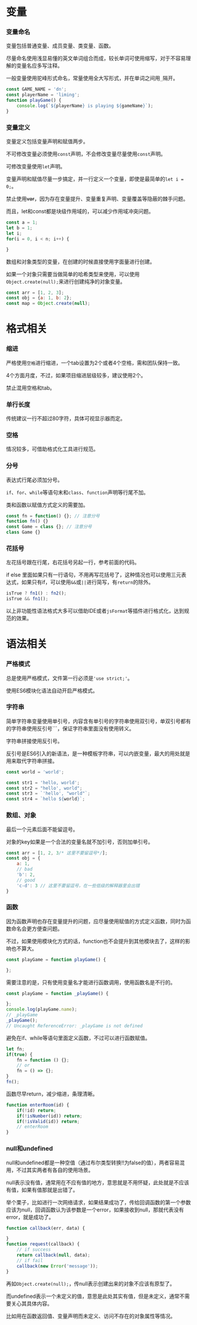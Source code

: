 # 变量

### 变量命名

变量包括普通变量、成员变量、类变量、函数。

尽量命名使用浅显易懂的英文单词组合而成，较长单词可使用缩写，对于不容易理解的变量名应多写注释。

一般变量使用驼峰形式命名，常量使用全大写形式，并在单词之间用`_`隔开。

```javascript
const GAME_NAME = 'dn';
const playerName = 'liming';
function playGame() {
    console.log(`${playerName} is playing ${gameName}`);
}
```

### 变量定义

变量定义包括变量声明和赋值两步。

不可修改变量必须使用`const`声明，不会修改变量尽量使用`const`声明。

可修改变量使用`let`声明。

变量声明和赋值尽量一步搞定，并一行定义一个变量，即使是最简单的`let i = 0;`。

禁止使用~~var~~，因为存在变量提升、变量重复声明、变量覆盖等隐蔽的棘手问题。

而且，let和const都是块级作用域的，可以减少作用域冲突问题。

```javascript
const a = 1;
let b = 1;
let i;
for(i = 0, i < n; i++) {

}
```

数组和对象类型的变量，在创建的时候直接使用字面量进行创建。

如果一个对象只需要当做简单的哈希类型来使用，可以使用`Object.create(null);`来进行创建纯净的对象变量。

```javascript
const arr = [1, 2, 3];
const obj = {a: 1, b: 2};
const map = Object.create(null);
```

# 格式相关

### 缩进

严格使用`空格`进行缩进，一个tab设置为2个或者4个空格，需和团队保持一致。

4个方面月度，不过，如果项目缩进层级较多，建议使用2个。

禁止混用空格和tab。

### 单行长度

传统建议一行不超过80字符，具体可视显示器而定。

### 空格

情况较多，可借助格式化工具进行规范。

### 分号

表达式行尾必须加分号。

`if`、`for`、`while`等语句末和`class`、`function`声明等行尾不加。

类和函数以赋值方式定义的需要加。

```javascript
const fn = function() {}; // 注意分号
function fn() {}
const Game = class {}; // 注意分号
class Game {}
```

### 花括号

左花括号跟在行尾，右花括号另起一行，参考前面的代码。

if else 里面如果只有一行语句，不用再写花括号了，这种情况也可以使用三元表达式，如果只有if，可以使用`&&`或`||`进行简写，有`return`的除外。

```javascript
isTrue ? fn1() : fn2();
isTrue && fn1();
```

以上非功能性语法格式大多可以借助IDE或者`jsFormat`等插件进行格式化，达到规范的效果。

# 语法相关

### 严格模式

总是使用严格模式，文件第一行必须是`'use strict;'`。

使用ES6模块化语法自动开启严格模式。

### 字符串

简单字符串变量使用单引号，内容含有单引号的字符串使用双引号，单双引号都有的字符串使用反引号```，保证字符串里面没有使用转义。

字符串拼接使用反引号。

反引号是ES6引入的新语法，是一种模板字符串，可以内嵌变量，最大的用处就是用来取代字符串拼接。

```javascript
const world = 'world';

const str1 = 'hello, world';
const str2 = "hello', world";
const str3 = `'hello', "world"`;
const str4 = `hello ${world}`;
```

### 数组、对象

最后一个元素后面不能留逗号。

对象的key如果是一个合法的变量名就不加引号，否则加单引号。

```javascript
const arr = [1, 2, 3/* 这里不要留逗号*/];
const obj = {
    a: 1,
    // bad
    'b': 2,
    // good
    'c-d': 3 // 这里不要留逗号，在一些低级的解释器里会出错
}
```

### 函数

因为函数声明也存在变量提升的问题，应尽量使用赋值的方式定义函数，同时为函数命名会更方便查问题。

不过，如果使用模块化方式的话，function也不会提升到其他模块去了，这样的影响也不算大。

```javascript
const playGame = function playGame() {

};
```

需要注意的是，只有使用变量名才能进行函数调用，使用函数名是不行的。

```javascript
const playGame = function _playGame() {

};
console.log(playGame.name);
// _playGame
_playGame();
// Uncaught ReferenceError: _playGame is not defined
```

避免在if、while等语句里面定义函数，不过可以进行函数赋值。

```javascript
let fn;
if(true) {
    fn = function () {};
    // or
    fn = () => {};
}
fn();
```

函数尽早return，减少缩进，条理清晰。

```javascript
function enterRoom(id) {
    if(!id) return;
    if(!isNumber(id)) return;
    if(!isValid(id)) return;
    // enterRoom
}
```

### null和undefined

null和undefined都是一种空值（通过布尔类型转换!!为false的值），两者容易混用，不过其实两者有各自的使用场景。

null表示没有值，通常用在不应有值的地方，意思就是不用怀疑，此处就是不应该有值，如果有值那就是出错了。

举个栗子，比如进行一次网络请求，如果结果成功了，传给回调函数的第一个参数应该为null，回调函数认为该参数是一个error，如果接收到null，那就代表没有error，就是成功了。

```javascript
function callback(err, data) {

}
function request(callback) {
    // if success
    return callback(null, data);
    // if fail
    callback(new Error('message'));
}
```

再如`Object.create(null);`，传null表示创建出来的对象不应该有原型了。

而undefined表示一个未定义的值，意思是此处其实有值，但是未定义，通常不需要关心其具体内容。

比如用在函数返回值、变量声明而未定义、访问不存在的对象属性等情况。
